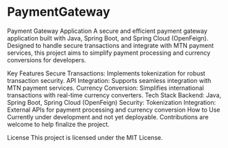 # PaymentGateway

Payment Gateway Application
A secure and efficient payment gateway application built with Java, Spring Boot, and Spring Cloud (OpenFeign). Designed to handle secure transactions and integrate with MTN payment services, this project aims to simplify payment processing and currency conversions for developers.

Key Features
Secure Transactions: Implements tokenization for robust transaction security.
API Integration: Supports seamless integration with MTN payment services.
Currency Conversion: Simplifies international transactions with real-time currency converters.
Tech Stack
Backend: Java, Spring Boot, Spring Cloud (OpenFeign)
Security: Tokenization
Integration: External APIs for payment processing and currency conversion
How to Use
Currently under development and not yet deployable. Contributions are welcome to help finalize the project.

License
This project is licensed under the MIT License.

